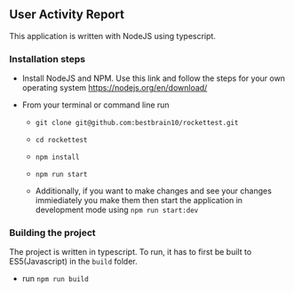 ## User Activity Report

This application is written with NodeJS using typescript.

### Installation steps

- Install NodeJS and NPM. Use this link and follow the steps for your own operating system https://nodejs.org/en/download/

- From your terminal or command line run
    
    - `git clone git@github.com:bestbrain10/rockettest.git`

    - `cd rockettest`

    - `npm install`

    - `npm run start`

    - Additionally, if you want to make changes and see your changes immiediately you make them then start the application in development mode using `npm run start:dev`

### Building the project

The project is written in typescript. To run, it has to first be built to ES5(Javascript) in the `build` folder.

- run `npm run build`

